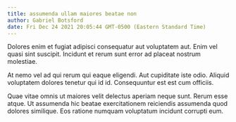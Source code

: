 ```yaml
---
title: assumenda ullam maiores beatae non
author: Gabriel Botsford
date: Fri Dec 24 2021 20:05:44 GMT-0500 (Eastern Standard Time)
---
```

Dolores enim et fugiat adipisci consequatur aut voluptatem aut. Enim vel quasi sint suscipit. Incidunt et rerum sunt error ad placeat nostrum molestiae.

 At nemo vel ad qui rerum qui eaque eligendi. Aut cupiditate iste odio. Aliquid voluptatem dolores tenetur qui id id. Consequuntur est est cum officiis.

 Quae vitae omnis ut maiores velit delectus aperiam neque sunt. Rerum esse atque. Ut assumenda hic beatae exercitationem reiciendis assumenda quod dolores similique. Eos ratione numquam voluptatum incidunt corrupti eum.